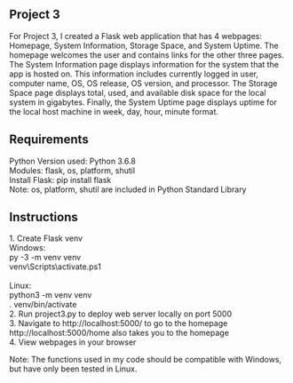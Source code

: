 <h2> Project 3 </h2>
<p>
  For Project 3, I created a Flask web application that has 4 webpages: Homepage, System Information, Storage Space, and System Uptime. The homepage welcomes the user and contains links for the other three pages. The System Information page displays information for the system that the app is hosted on. This information includes currently logged in user, computer name, OS, OS release, OS version, and processor. The Storage Space page displays total, used, and available disk space for the local system in gigabytes. Finally, the System Uptime page displays uptime for the local host machine in week, day, hour, minute format. 
  </p>
<h2> Requirements </h2>

Python Version used: Python 3.6.8 <br>
Modules: flask, os, platform, shutil <br>
Install Flask: pip install flask <br>
Note: os, platform, shutil are included in Python Standard Library <br>

<h2> Instructions </h2>
1. Create Flask venv
<br>
  Windows: <br>
  py -3 -m venv venv <br>
  venv\Scripts\activate.ps1 <br>
<br>  
  Linux: <br>
  python3 -m venv venv <br>
  . venv/bin/activate <br>
2. Run project3.py to deploy web server locally on port 5000 <br>
3. Navigate to http://localhost:5000/ to go to the homepage <br>
   http://localhost:5000/home also takes you to the homepage <br>
4. View webpages in your browser
  
Note: The functions used in my code should be compatible with Windows, but have only been tested in Linux.
